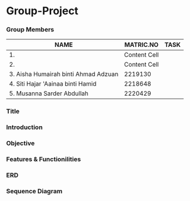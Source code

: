 # Group-Project
### Group Members
|     NAME      |   MATRIC.NO   |     TASK      | 
| ------------- | ------------- | ------------- |
|1.             | Content Cell  |               |
|2.             | Content Cell  |               |
|3. Aisha Humairah binti Ahmad Adzuan  | 2219130  |        |
|4. Siti Hajar 'Aainaa binti Hamid | 2218648  |        |
|5.   Musanna Sarder Abdullah          | 2220429  |               |
        

### Title


### Introduction


### Objective


### Features & Functionilities


### ERD


### Sequence Diagram
